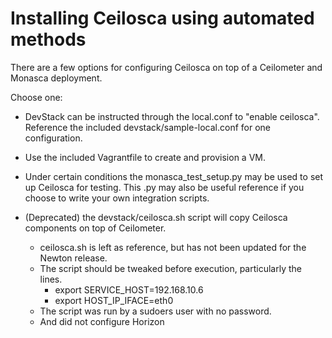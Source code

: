 # Installing Ceilosca using automated methods

There are a few options for configuring Ceilosca on top of a Ceilometer and Monasca deployment.

Choose one:
- DevStack can be instructed through the local.conf to "enable ceilosca".  Reference the included devstack/sample-local.conf for one configuration.

- Use the included Vagrantfile to create and provision a VM.

- Under certain conditions the monasca_test_setup.py may be used to set up Ceilosca for testing.  This .py may also be useful reference if you choose to write your own integration scripts.

- (Deprecated) the devstack/ceilosca.sh script will copy Ceilosca components on top of Ceilometer.
  - ceilosca.sh is left as reference, but has not been updated for the Newton release.
  - The script should be tweaked before execution, particularly the lines.
    - export SERVICE_HOST=192.168.10.6
    - export HOST_IP_IFACE=eth0
  - The script was run by a sudoers user with no password.
  - And did not configure Horizon

